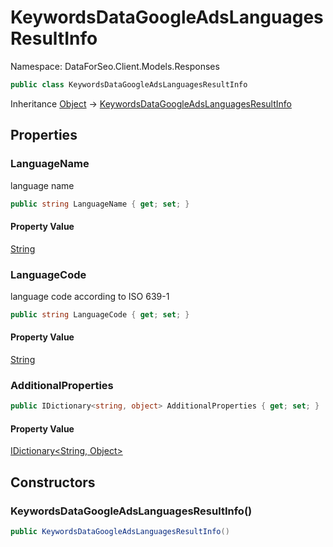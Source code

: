 # KeywordsDataGoogleAdsLanguagesResultInfo

Namespace: DataForSeo.Client.Models.Responses

```csharp
public class KeywordsDataGoogleAdsLanguagesResultInfo
```

Inheritance [Object](https://docs.microsoft.com/en-us/dotnet/api/system.object) → [KeywordsDataGoogleAdsLanguagesResultInfo](./dataforseo.client.models.responses.keywordsdatagoogleadslanguagesresultinfo.md)

## Properties

### **LanguageName**

language name

```csharp
public string LanguageName { get; set; }
```

#### Property Value

[String](https://docs.microsoft.com/en-us/dotnet/api/system.string)<br>

### **LanguageCode**

language code according to ISO 639-1

```csharp
public string LanguageCode { get; set; }
```

#### Property Value

[String](https://docs.microsoft.com/en-us/dotnet/api/system.string)<br>

### **AdditionalProperties**

```csharp
public IDictionary<string, object> AdditionalProperties { get; set; }
```

#### Property Value

[IDictionary&lt;String, Object&gt;](https://docs.microsoft.com/en-us/dotnet/api/system.collections.generic.idictionary-2)<br>

## Constructors

### **KeywordsDataGoogleAdsLanguagesResultInfo()**

```csharp
public KeywordsDataGoogleAdsLanguagesResultInfo()
```
